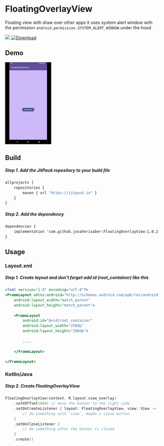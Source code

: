 # FloatingOverlayView
Floating view with draw over other apps 
it uses system alert window with the permission `android.permission.SYSTEM_ALERT_WINDOW` under the hood

[![](https://jitpack.io/v/javaherisaber/FloatingOverlayView.svg)](https://jitpack.io/#javaherisaber/FloatingOverlayView)
[![Download](https://img.shields.io/badge/Android%20Arsenal-FloatingOverlayView-green.svg)](https://android-arsenal.com/details/1/8458)

## Demo
<div style="dispaly:flex">
    <img src="/demo.gif" width="30%">
</div>

## Build
##### Step 1. Add the JitPack repository to your build file
```bat
allprojects {
    repositories {
        maven { url "https://jitpack.io" }
    }
}
```

##### Step 2. Add the dependency
```bat
dependencies {
    implementation 'com.github.javaherisaber:FloatingOverlayView:1.0.2'
}
```

## Usage
### Layout.xml
##### Step 1. Create layout and don't forget add id (root_container) like this
```xml
<?xml version="1.0" encoding="utf-8"?>
<FrameLayout xmlns:android="http://schemas.android.com/apk/res/android"
    android:layout_width="match_parent"
    android:layout_height="match_parent">

    <FrameLayout
        android:id="@+id/root_container"
        android:layout_width="250dp"
        android:layout_height="200dp">

        ....

    </FrameLayout>

</FrameLayout>
```

### Kotlin/Java
##### Step 2. Create FloatingOverlayView
```kotlin
FloatingOverlayView(context, R.layout.view_overlay)
    .setXOffset(800) // move the banner to the right side
    .setOnCreateListener { layout: FloatingOverlayView, view: View ->
        // do something with `view`, maybe a close button
    }
    .setOnCloseListener {
        // do something after the banner is closed
    }
    .create()
```
